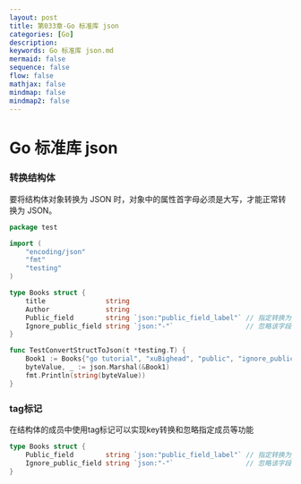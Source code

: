 ```yaml
---
layout: post
title: 第033章-Go 标准库 json
categories: [Go]
description: 
keywords: Go 标准库 json.md
mermaid: false
sequence: false
flow: false
mathjax: false
mindmap: false
mindmap2: false
---
```

# Go 标准库 json

### 转换结构体

要将结构体对象转换为 JSON 时，对象中的属性首字母必须是大写，才能正常转换为 JSON。

```go
package test

import (
	"encoding/json"
	"fmt"
	"testing"
)

type Books struct {
	title               string
	Author              string
	Public_field        string `json:"public_field_label"` // 指定转换为json的key名称
	Ignore_public_field string `json:"-"`                  // 忽略该字段
}

func TestConvertStructToJson(t *testing.T) {
	Book1 := Books{"go tutorial", "xuBighead", "public", "ignore_public_field"}
	byteValue, _ := json.Marshal(&Book1)
	fmt.Println(string(byteValue))
}
```



### tag标记

在结构体的成员中使用tag标记可以实现key转换和忽略指定成员等功能

```go
type Books struct {
	Public_field        string `json:"public_field_label"` // 指定转换为json的key名称
	Ignore_public_field string `json:"-"`                  // 忽略该字段
}
```
